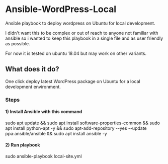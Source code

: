 # Ansible-WordPress-Local
Ansible playbook to deploy wordpress on Ubuntu for local development.

I didn't want this to be complex or out of reach to anyone not familiar with ansible so i wanted to keep this playbook in a single file and as user friendly as possible.

For now it is tested on ubuntu 18.04 but may work on other variants.

## What does it do?
One click deploy latest WordPress package on Ubuntu for a local development environment.

### Steps

#### 1) Install Ansible with this command
sudo apt update && sudo apt install software-properties-common && sudo apt install python-apt -y && sudo apt-add-repository --yes --update ppa:ansible/ansible && sudo apt install ansible -y

#### 2) Run playbook
sudo ansible-playbook local-site.yml
